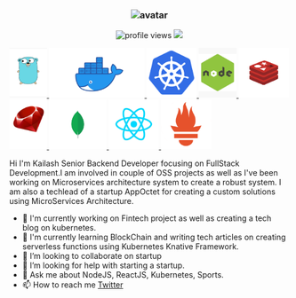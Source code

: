 
<h3 align="center">
   <img src="https://avatars3.githubusercontent.com/u/11419095?s=180&v=4" alt="avatar">
</h3>
<p align="center">
   <img src="https://gpvc.arturio.dev/kailashyogeshwar85" alt="profile views">   
    <a href="https://twitter.com/intent/follow?screen_name=kailash8591&tw_p=followbutton"><img src="https://img.shields.io/twitter/follow/kailash8591?label=%40kailash8591&style=social"></a> 
</p>

<p float="left">
  <a href="https://golang.org/" target="_blank" >
    <img src="images/golang.jpg"  height="90" />
  </a>
  <a href="https://www.docker.com/" target="_blank" >
    <img src="images/docker.jpg"  height="90" /> 
  </a>
  <a href="https://kubernetes.io/" target="_blank" >
    <img src="images/k8.png"  height="90" />
  </a>
  <a href="https://nodejs.org/" target="_blank" >
    <img src="images/nodejs.jpg"  height="90" />
  </a>
  <a href="https://redis.io/" target="_blank" >
    <img src="images/redis.png"  height="90" />
  </a>
  <a href="https://ruby-lang.org/" target="_blank" >
    <img src="images/ruby.jpg"  height="90" />
  </a>
  <a href="https://mongodb.org/" target="_blank" >
    <img src="images/mongo.png"  height="90" />
  </a>
  <a href="https://reactjs.org/" target="_blank" >
    <img src="images/react.jpg"  height="90" />
  </a>
  <a href="https://prometheus.io/" target="_blank" >
    <img src="images/prometheus.png"  height="90" />
  </a>
 </p>


Hi I'm Kailash Senior Backend Developer focusing on FullStack Development.I am involved in couple of OSS projects as well as I've been working on Microservices architecture system to create a robust system. I am also a techlead of a startup AppOctet for creating a custom solutions using MicroServices Architecture.

- 🔭 I'm currently working on Fintech project as well as creating a tech blog on kubernetes.
- 🌱 I'm currently learning BlockChain and writing tech articles on creating serverless functions using Kubernetes Knative Framework. 
- 👯 I’m looking to collaborate on startup
- 🤔 I’m looking for help with starting a startup.
- 💬 Ask me about NodeJS, ReactJS, Kubernetes, Sports.
- 📫 How to reach me [Twitter](https://twitter.com/kailash8591)

